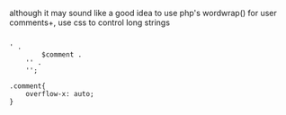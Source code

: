 <p>although it may sound like a good idea to use php's wordwrap() for user comments+, use css to control long strings</p>

<code name="php">
<?php
// from database, already sanitized
$comment = <<<EOF
this is a reallllllllllllllllllllllllllllllllllllllllllllllllllllllllllllllllllllyyyyyyyyyyyyy long comment that will break the layout..........................................................................................................................................................................................
EOF;
echo 
    '<div class="comment">' .
        $comment .
    '</div>' .
    '';
</code>

<code name="css">
.comment{
    overflow-x: auto;
}
</code>